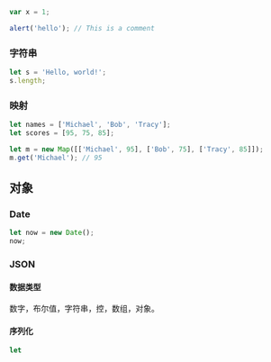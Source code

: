 ```javascript
var x = 1;
```

```js
alert('hello'); // This is a comment
```



### 字符串

```js
let s = 'Hello, world!';
s.length;
```



### 映射

```js
let names = ['Michael', 'Bob', 'Tracy'];
let scores = [95, 75, 85];

let m = new Map([['Michael', 95], ['Bob', 75], ['Tracy', 85]]);
m.get('Michael'); // 95
```

## 对象

### Date

```js
let now = new Date();
now;
```



### JSON

#### 数据类型

数字，布尔值，字符串，控，数组，对象。

#### 序列化

```js
let 
```

